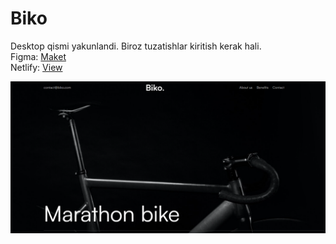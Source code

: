 # Biko
Desktop qismi yakunlandi. Biroz tuzatishlar kiritish kerak hali.\
Figma: [Maket](https://www.figma.com/file/p0AAfEN559ueHXmDBuCtca/Biko---Startup-Landing-Page-Template-(Community)?type=design&node-id=0-1&mode=design&t=E1E6PZdMCn1L3jQC-0)\
Netlify: [View](https://biko-bb.netlify.app/)

![open-enterprise](https://github.com/bekzodxudaybergenow/biko/blob/master/design/biko.png)
